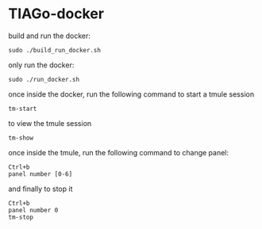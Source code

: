 # TIAGo-docker
build and run the docker:
```
sudo ./build_run_docker.sh
```
only run the docker:
```
sudo ./run_docker.sh
```
once inside the docker, run the following command to start a tmule session
```
tm-start
```
to view the tmule session
```
tm-show
```
once inside the tmule, run the following command to change panel:
```
Ctrl+b
panel number [0-6]
```
and finally to stop it
```
Ctrl+b
panel number 0
tm-stop
```
